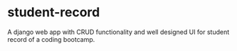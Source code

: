 # student-record
A django web app with CRUD functionality and well designed UI for student record of a coding bootcamp.
